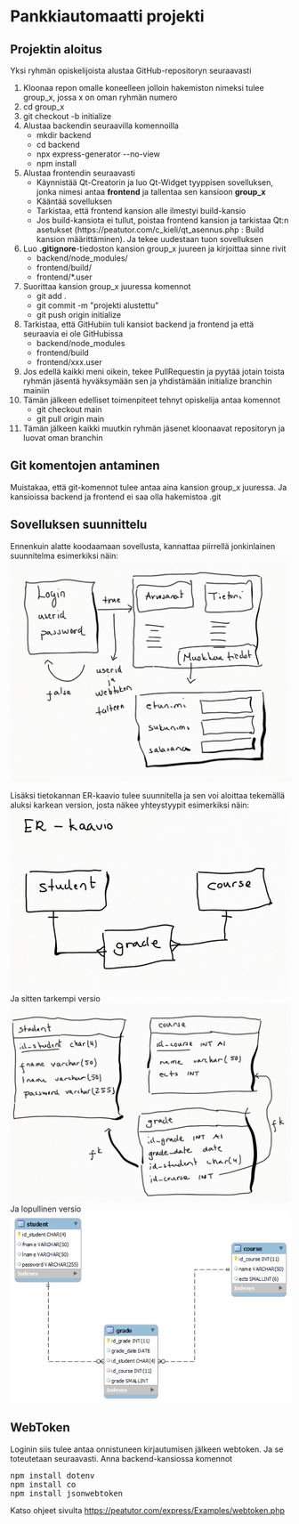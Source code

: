 # Pankkiautomaatti projekti

## Projektin aloitus

Yksi ryhmän opiskelijoista alustaa GitHub-repositoryn seuraavasti
<ol>
    <li>Kloonaa repon omalle koneelleen jolloin hakemiston nimeksi tulee group_x, jossa x on oman ryhmän numero</li>
    <li>cd group_x</li>
    <li>git checkout -b initialize</li>
    <li>Alustaa backendin seuraavilla komennoilla
        <ul>
            <li>mkdir backend</li>
            <li>cd backend</li>
            <li>npx express-generator --no-view</li>
            <li>npm install</li>
        </ul>
    </li>
    <li>Alustaa frontendin seuraavasti 
        <ul>
            <li>Käynnistää Qt-Creatorin ja luo Qt-Widget tyyppisen sovelluksen, jonka nimesi antaa <b>frontend</b> ja tallentaa sen kansioon <b>group_x</b> </li>
            <li>Kääntää sovelluksen</li>
            <li>Tarkistaa, että frontend kansion alle ilmestyi build-kansio</li>
            <li>Jos build-kansiota ei tullut, poistaa frontend kansion ja tarkistaa Qt:n asetukset (https://peatutor.com/c_kieli/qt_asennus.php : Build kansion määrittäminen). Ja tekee uudestaan tuon sovelluksen </li>
        </ul>
    </li>
    <li>Luo <b>.gitignore</b>-tiedoston kansion group_x juureen ja kirjoittaa sinne rivit 
    <ul>
        <li>backend/node_modules/</li>
        <li>frontend/build/</li>
        <li>frontend/*.user</li>
    </ul>
    </li>
    <li>Suorittaa kansion group_x juuressa komennot 
        <ul>
            <li>git add .</li>
            <li>git commit -m "projekti alustettu"</li>
            <li>git push origin initialize</li>
        </ul>
    </li>
    <li>Tarkistaa, että GitHubiin tuli kansiot backend ja frontend ja että seuraavia ei ole GitHubissa
        <ul>
            <li>backend/node_modules</li>
            <li>frontend/build</li>
            <li>frontend/xxx.user</li>
        </ul>
    </li>
    <li>Jos edellä kaikki meni oikein, tekee PullRequestin ja pyytää jotain toista ryhmän jäsentä hyväksymään sen ja yhdistämään initialize branchin mainiin</li>
    <li>Tämän jälkeen edelliset toimenpiteet tehnyt opiskelija antaa komennot 
        <ul>
            <li>git checkout main</li>
            <li>git pull origin main</li>
        </ul>
    </li>
    <li>Tämän jälkeen kaikki muutkin ryhmän jäsenet kloonaavat repositoryn ja luovat oman branchin</li>
</ol>

## Git komentojen antaminen

Muistakaa, että git-komennot tulee antaa aina kansion group_x juuressa. Ja kansioissa backend ja frontend ei saa olla hakemistoa .git 

## Sovelluksen suunnittelu

Ennenkuin alatte koodaamaan sovellusta, kannattaa piirrellä jonkinlainen suunnitelma esimerkiksi näin:
<br><img src="suunnitelma.PNG" alt="" width="600"> <br>

Lisäksi tietokannan ER-kaavio tulee suunnitella ja sen voi aloittaa tekemällä aluksi karkean version, josta näkee yhteystyypit esimerkiksi näin:
<br><img src="er_kaavio.PNG" alt="" width="600"> <br>
Ja sitten tarkempi versio 
<br><img src="er_kaavio_2.PNG" alt="" width="600"> <br>
Ja lopullinen versio
<br> <img src="final_er.png" width="600"> <br>

## WebToken

Loginin siis tulee antaa onnistuneen kirjautumisen jälkeen webtoken.
Ja se toteutetaan seuraavasti. Anna backend-kansiossa komennot 
<pre>
npm install dotenv
npm install co
npm install jsonwebtoken
</pre>
Katso ohjeet sivulta https://peatutor.com/express/Examples/webtoken.php

